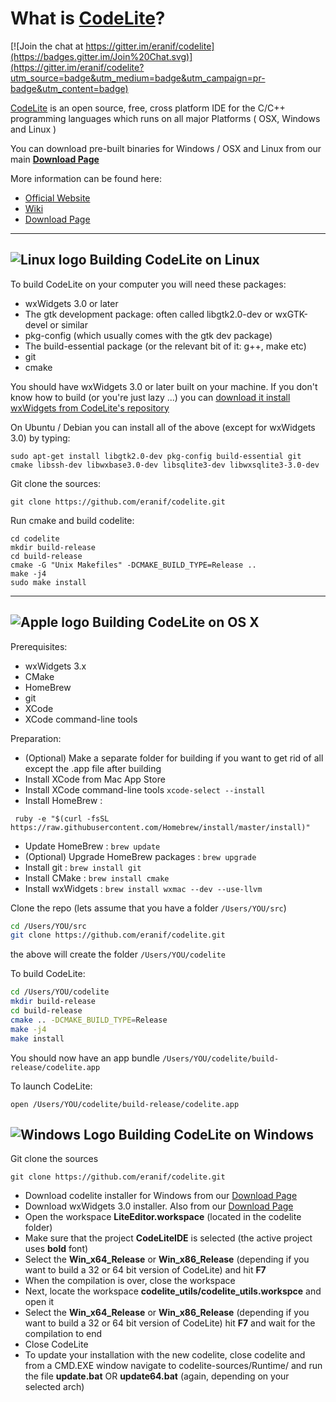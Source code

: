 
What is [CodeLite][2]?
====

[![Join the chat at https://gitter.im/eranif/codelite](https://badges.gitter.im/Join%20Chat.svg)](https://gitter.im/eranif/codelite?utm_source=badge&utm_medium=badge&utm_campaign=pr-badge&utm_content=badge)

[CodeLite][3] is an open source, free, cross platform IDE for the C/C++ programming languages which runs on all major Platforms ( OSX, Windows and Linux )

You can download pre-built binaries for Windows / OSX and Linux from our main **[Download Page][4]**

More information can be found here:

 - [Official Website][5]
 - [Wiki][6]
 - [Download Page][11]
 
----------


![Linux logo][7] Building CodeLite on Linux
----

To build CodeLite on your computer you will need these packages:

 - wxWidgets 3.0 or later
 - The gtk development package: often called libgtk2.0-dev or wxGTK-devel or similar
 - pkg-config (which usually comes with the gtk dev package)
 - The build-essential package (or the relevant bit of it: g++, make etc)
 - git
 - cmake

You should have wxWidgets 3.0 or later built on your machine. If you don't know how to build (or you're just lazy ...) you can [download it install wxWidgets from CodeLite's repository][8]


On Ubuntu / Debian you can install all of the above (except for wxWidgets 3.0) by typing:

    sudo apt-get install libgtk2.0-dev pkg-config build-essential git cmake libssh-dev libwxbase3.0-dev libsqlite3-dev libwxsqlite3-3.0-dev

Git clone the sources:

    git clone https://github.com/eranif/codelite.git

Run cmake and build codelite:

    cd codelite
    mkdir build-release
    cd build-release
    cmake -G "Unix Makefiles" -DCMAKE_BUILD_TYPE=Release ..
    make -j4
    sudo make install

----------

![Apple logo][12] Building CodeLite on OS X
----
Prerequisites:

 - wxWidgets 3.x
 - CMake
 - HomeBrew
 - git
 - XCode
 - XCode command-line tools
 
Preparation:
 - (Optional) Make a separate folder for building if you want to get rid of all except the .app file after building
 - Install XCode from Mac App Store
 - Install XCode command-line tools `xcode-select --install`
 - Install HomeBrew :
```
 ruby -e "$(curl -fsSL https://raw.githubusercontent.com/Homebrew/install/master/install)"
```
 - Update HomeBrew : `brew update`
 - (Optional) Upgrade HomeBrew packages : `brew upgrade`
 - Install git : `brew install git`
 - Install CMake : `brew install cmake`
 - Install wxWidgets : `brew install wxmac --dev --use-llvm`
 

Clone the repo (lets assume that you have a folder `/Users/YOU/src`)

  ```bash
  cd /Users/YOU/src
  git clone https://github.com/eranif/codelite.git
  ```
 the above will create the folder `/Users/YOU/codelite`
 
 To build CodeLite:
 
  ```bash
  cd /Users/YOU/codelite
  mkdir build-release
  cd build-release
  cmake .. -DCMAKE_BUILD_TYPE=Release
  make -j4
  make install
  ```
 
You should now have an app bundle `/Users/YOU/codelite/build-release/codelite.app`
 
To launch CodeLite:

`open /Users/YOU/codelite/build-release/codelite.app`

![Windows Logo][9] Building CodeLite on Windows
----
Git clone the sources

    git clone https://github.com/eranif/codelite.git


 - Download codelite installer for Windows from our [Download Page][10]
 - Download wxWidgets 3.0 installer. Also from our [Download Page][11]
 - Open the workspace **LiteEditor.workspace** (located in the codelite folder)
 - Make sure that the project **CodeLiteIDE** is selected (the active project uses **bold** font)
 - Select the **Win_x64_Release** or  **Win_x86_Release** (depending if you want to build a 32 or 64 bit version of CodeLite) and hit **F7**
 - When the compilation is over, close the workspace
 - Next, locate the workspace **codelite_utils/codelite_utils.workspce** and open it
 - Select the **Win_x64_Release** or  **Win_x86_Release** (depending if you want to build a 32 or 64 bit version of CodeLite) hit **F7** and wait for the compilation to end
 - Close CodeLite
 - To update your installation with the new codelite, close codelite and from a CMD.EXE window navigate to codelite-sources/Runtime/ and run the file **update.bat** OR **update64.bat** (again, depending on your selected arch)


  [1]: http://codelite.org/images/logo.png
  [2]: http://codelite.org
  [3]: http://codelite.org
  [4]: http://codelite.org/support.php
  [5]: http://codelite.org
  [6]: http://wiki.codelite.org
  [7]: http://wxcrafter.codelite.org/img/linux.png
  [8]: http://www.codelite.org/LiteEditor/WxWidgets30Binaries
  [9]: http://wxcrafter.codelite.org/img/windows.png
  [10]: http://codelite.org/support.php
  [11]: http://codelite.org/support.php
  [12]: https://lh6.googleusercontent.com/-OMHi1w_3gNk/AAAAAAAAAAI/AAAAAAAAAAA/NrDEagpDUQI/s46-c-k-no/photo.jpg
